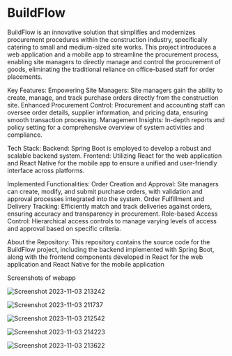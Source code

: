# BuildFlow

BuildFlow is an innovative solution that simplifies and modernizes procurement procedures within the construction industry, specifically catering to small and medium-sized site works. This project introduces a web application and a mobile app to streamline the procurement process, enabling site managers to directly manage and control the procurement of goods, eliminating the traditional reliance on office-based staff for order placements.

Key Features:
Empowering Site Managers: Site managers gain the ability to create, manage, and track purchase orders directly from the construction site.
Enhanced Procurement Control: Procurement and accounting staff can oversee order details, supplier information, and pricing data, ensuring smooth transaction processing.
Management Insights: In-depth reports and policy setting for a comprehensive overview of system activities and compliance.

Tech Stack:
Backend: Spring Boot is employed to develop a robust and scalable backend system.
Frontend: Utilizing React for the web application and React Native for the mobile app to ensure a unified and user-friendly interface across platforms.

Implemented Functionalities:
Order Creation and Approval: Site managers can create, modify, and submit purchase orders, with validation and approval processes integrated into the system.
Order Fulfillment and Delivery Tracking: Efficiently match and track deliveries against orders, ensuring accuracy and transparency in procurement.
Role-based Access Control: Hierarchical access controls to manage varying levels of access and approval based on specific criteria.

About the Repository:
This repository contains the source code for the BuildFlow project, including the backend implemented with Spring Boot, along with the frontend components developed in React for the web application and React Native for the mobile application

Screenshots of  webapp

![Screenshot 2023-11-03 213242](https://github.com/chamithZ/BuildFlow/assets/89042294/8bf1abbf-c959-483f-b60a-940b5a45629b)

![Screenshot 2023-11-03 211737](https://github.com/chamithZ/BuildFlow/assets/89042294/19d9891b-4c91-49ad-b07a-d274dd37e913)

![Screenshot 2023-11-03 212542](https://github.com/chamithZ/BuildFlow/assets/89042294/56bc00a9-13fd-4b88-86e1-46f12511f586)

![Screenshot 2023-11-03 214223](https://github.com/chamithZ/BuildFlow/assets/89042294/428d2357-fa3e-4915-a53d-cc7a64d62206)

![Screenshot 2023-11-03 213622](https://github.com/chamithZ/BuildFlow/assets/89042294/2a2fbf3f-0190-4ab2-ad58-836547b41e95)






